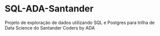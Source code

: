 # SQL-ADA-Santander
Projeto de exploração de dados utilizando SQL e Postgres para trilha de Data Science do Santander Coders by ADA
